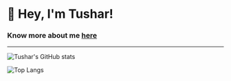 # 👋 Hey, I'm Tushar!
### Know more about me [here](https://tushardevelops.com/)
---

![Tushar's GitHub stats](https://github-readme-stats.vercel.app/api?username=tusharsrivastav&hide=contribs&show_icons=true&theme=radical#gh-dark-mode-only)

![Top Langs](https://github-readme-stats.vercel.app/api/top-langs/?username=tusharsrivastav&layout=compact&show_icons=true&theme=radical#gh-dark-mode-only)

